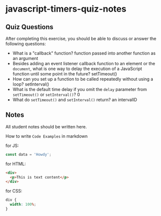 # javascript-timers-quiz-notes

## Quiz Questions

After completing this exercise, you should be able to discuss or answer the following questions:

- What is a "callback" function?
  function passed into another function as an argument
- Besides adding an event listener callback function to an element or the `document`, what is one way to delay the execution of a JavaScript function until some point in the future?
  setTimeout()
- How can you set up a function to be called repeatedly without using a loop?
  setInterval()
- What is the default time delay if you omit the `delay` parameter from `setTimeout()` or `setInterval()`?
  0
- What do `setTimeout()` and `setInterval()` return?
  an intervalID

## Notes

All student notes should be written here.

How to write `Code Examples` in markdown

for JS:

```javascript
const data = 'Howdy';
```

for HTML:

```html
<div>
  <p>This is text content</p>
</div>
```

for CSS:

```css
div {
  width: 100%;
}
```
